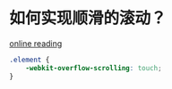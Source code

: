 # 如何实现顺滑的滚动？

[online reading](https://developer.mozilla.org/en-US/docs/Web/CSS/-webkit-overflow-scrolling)

```css
.element {
    -webkit-overflow-scrolling: touch;
}
```